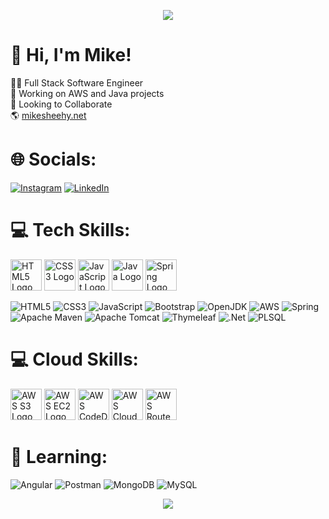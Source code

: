 <p align="center">
  <img src="https://capsule-render.vercel.app/api?type=waving&color=gradient&customColorList=12&text=Building%20Cloud%20Things!&animation=fadeIn&height=160&section=header&theme=transparent"/>
</p>
<!-- Color options: 2,12,19,21,23,26,30-->

# 👋 Hi, I'm Mike!
👨‍💻 Full Stack Software Engineer<br>🔭 Working on AWS and Java projects<br>💼 Looking to Collaborate<br>🌎 <a href="https://mikesheehy.net/">mikesheehy.net</a><br>

# 🌐 Socials:
[![Instagram](https://img.shields.io/badge/Instagram-%23E4405F.svg?logo=Instagram&logoColor=white)](https://instagram.com/_sheehy) [![LinkedIn](https://img.shields.io/badge/LinkedIn-%230077B5.svg?logo=linkedin&logoColor=white)](https://linkedin.com/in/mbsheehy)

# 💻 Tech Skills:
<p align="left">
  <img src="https://www.svgrepo.com/show/452228/html-5.svg" alt="HTML5 Logo" width="50" height="50"/>
  <img src="https://www.svgrepo.com/show/452185/css-3.svg" alt="CSS3 Logo" width="50" height="50"/>
  <img src="https://www.svgrepo.com/show/353925/javascript.svg" alt="JavaScript Logo" width="50" height="50"/>
  <img src="https://www.svgrepo.com/show/452234/java.svg" alt="Java Logo" width="50" height="50"/>
  <img src="https://www.svgrepo.com/show/376350/spring.svg" alt="Spring Logo" width="50" height="50"/>
</p>

![HTML5](https://img.shields.io/badge/html5-%23E34F26.svg?style=for-the-badge&logo=html5&logoColor=white) 
![CSS3](https://img.shields.io/badge/css3-%231572B6.svg?style=for-the-badge&logo=css3&logoColor=white) 
![JavaScript](https://img.shields.io/badge/javascript-%23323330.svg?style=for-the-badge&logo=javascript&logoColor=%23F7DF1E) 
![Bootstrap](https://img.shields.io/badge/bootstrap-%23563D7C.svg?style=for-the-badge&logo=bootstrap&logoColor=white) 
![OpenJDK](https://img.shields.io/badge/java-%FFFFFF.svg?style=for-the-badge&logo=openjdk&logoColor=white)
![AWS](https://img.shields.io/badge/AWS-%23FF9900.svg?style=for-the-badge&logo=amazon-aws&logoColor=white)
![Spring](https://img.shields.io/badge/spring-%236DB33F.svg?style=for-the-badge&logo=spring&logoColor=white)
![Apache Maven](https://img.shields.io/badge/Apache%20Maven-C71A36?style=for-the-badge&logo=Apache%20Maven&logoColor=white)
![Apache Tomcat](https://img.shields.io/badge/apache%20tomcat-%23F8DC75.svg?style=for-the-badge&logo=apache-tomcat&logoColor=black)
![Thymeleaf](https://img.shields.io/badge/Thymeleaf-%23005C0F.svg?style=for-the-badge&logo=Thymeleaf&logoColor=white)
![.Net](https://img.shields.io/badge/.NET-5C2D91?style=for-the-badge&logo=.net&logoColor=white)
![PLSQL](https://img.shields.io/badge/PLSQL-F80000?style=for-the-badge&logo=oracle&logoColor=white)

# 💻 Cloud Skills:
<p align="left">
<img src="https://www.svgrepo.com/show/353460/aws-s3.svg" alt="AWS S3 Logo" width="50" height="50"/>
<img src="https://www.svgrepo.com/show/353449/aws-ec2.svg" alt="AWS EC2 Logo" width="50" height="50"/>
<img src="https://www.svgrepo.com/show/353448/aws-codedeploy.svg" alt="AWS CodeDeploy Logo" width="50" height="50"/>
<img src="https://www.svgrepo.com/show/353442/aws-cloudfront.svg" alt="AWS CloudFront Logo" width="50" height="50"/>
<img src="https://www.svgrepo.com/show/353459/aws-route53.svg" alt="AWS Route53 Logo" width="50" height="50"/>
</p>


# 🌱 Learning:
![Angular](https://img.shields.io/badge/angular-%23DD0031.svg?style=for-the-badge&logo=angular&logoColor=white)
![Postman](https://img.shields.io/badge/Postman-FF6C37?style=for-the-badge&logo=postman&logoColor=white)
![MongoDB](https://img.shields.io/badge/MongoDB-%234ea94b.svg?style=for-the-badge&logo=mongodb&logoColor=white)
![MySQL](https://img.shields.io/badge/mysql-%2300f.svg?style=for-the-badge&logo=mysql&logoColor=white)


<!--GitHub Stats (https://github.com/anuraghazra/github-readme-stats/tree/master)-->
<!--Header and footer https://github.com/kyechan99/capsule-render-->

<!-- Placeholder for porfolio pieces
# My Projects
<img width="100%" src="html.jpg"/> -->
<p align="center">
  <img src="https://capsule-render.vercel.app/api?type=waving&color=gradient&customColorList=12&height=100&section=footer"/>
</p>

